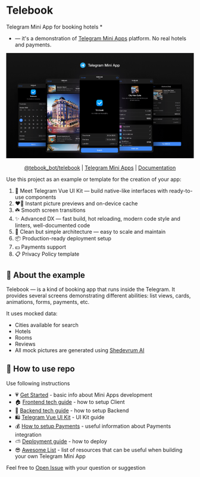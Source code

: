 # Telebook

Telegram Mini App for booking hotels *

* — it's a demonstration of [Telegram Mini Apps](https://core.telegram.org/bots/webapps) platform. No real hotels and payments.

<p align="center">
  <a href="https://t.me/tebook_bot/telebook">
    <picture>
      <source media="(prefers-color-scheme: dark)"  srcset="./docs/assets/cover.png">
      <source media="(prefers-color-scheme: light)" srcset="./docs/assets/cover-light.png">
      <img alt="Editor.js Logo" src="./docs/assets/cover.png">
    </picture>
  </a>
</p>

<p align="center">
 <a href="https://t.me/tebook_bot/telebook">@tebook_bot/telebook</a> |
  <a href="https://core.telegram.org/bots/webapps">Telegram Mini Apps</a> |
  <a href="#-how-to-use-repo">Documentation</a>
</p>

Use this project as an example or template for the creation of your app:

1. 🧩 Meet Telegram Vue UI Kit — build native-like interfaces with ready-to-use components
3. ❤️‍🔥 Instant picture previews and on-device cache
4. ☘️ Smooth screen transitions
2. ✨ Advanced DX — fast build, hot reloading, modern code style and linters, well-documented code
5. 💎 Clean but simple architecture — easy to scale and maintain
6. 📦 Production-ready deployment setup
7. 💵 Payments support
8. 📋 Privacy Policy template

## 👋 About the example

Telebook — is a kind of booking app that runs inside the Telegram. It provides several screens demonstrating different abilities: list views, cards, animations, forms, payments, etc.

It uses mocked data:
- Cities available for search
- Hotels
- Rooms
- Reviews
- All mock pictures are generated using [Shedevrum AI](https://shedevrum.ai)

## 📖 How to use repo

Use following instructions

- 💗 [Get Started](./docs/GetStarted.md) - basic info about Mini Apps development
- 🏠 [Frontend tech guide](./client/README.md) - how to setup Client
- 🎁 [Backend tech guide](./server/README.md) - how to setup Backend
- 🛍️ [Telegram Vue UI Kit](./client/src/presentation/components/README.md) - UI Kit guide
- 💰 [How to setup Payments](./docs/Payments.md) - useful information about Payments integration
- ⛅️ [Deployment guide](./docs/Deployment.md) - how to deploy
- 😎 [Awesome List](./docs/Awesome.md) - list of resources that can be useful when building your own Telegram Mini App

Feel free to [Open Issue](https://github.com/neSpecc/telebook/issues/new) with your question or suggestion
